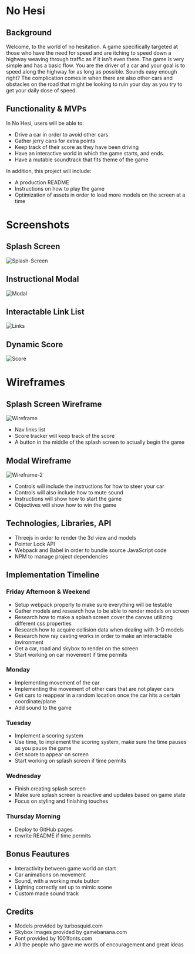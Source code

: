 # No Hesi

## Background 
Welcome, to the world of no hesitation. A game specifically targeted at those who have the need for speed and are itching to speed down a highway weaving through traffic as if it isn't even there. The game is very simple and has a basic flow. You are the driver of a car and your goal is to speed along the highway for as long as possible. Sounds easy enough right? The complication comes in when there are also other cars and obstacles on the road that might be looking to ruin your day as you try to get your daily dose of speed.

## Functionality & MVPs
In No Hesi, users will be able to: 
* Drive a car in order to avoid other cars
* Gather jerry cans for extra points
* Keep track of their score as they have been driving 
* Have an interactive world in which the game starts, and ends.
* Have a mutable soundtrack that fits theme of the game

In addition, this project will include: 
* A production README 
* Instructions on how to play the game
* Optimization of assets in order to load more models on the screen at a time

# Screenshots
## Splash Screen
![Splash-Screen](https://nohesitation.s3.amazonaws.com/SPLASH.png)
## Instructional Modal
![Modal](https://nohesitation.s3.amazonaws.com/CONTROLS.png)
## Interactable Link List
![Links](https://nohesitation.s3.amazonaws.com/LINKS.png)
## Dynamic Score
![Score](https://nohesitation.s3.amazonaws.com/SCORE.png)

# Wireframes
## Splash Screen Wireframe
![Wireframe](https://nohesitation.s3.amazonaws.com/WIREFRAME1.png)
* Nav links list 
* Score tracker will keep track of the score 
* A button in the middle of the splash screen to actually begin the game 
## Modal Wireframe
![Wireframe-2](https://nohesitation.s3.amazonaws.com/WIREFRAME2.png)
* Controls will include the instructions for how to steer your car 
* Controls will also include how to mute sound
* Instructions will show how to start the game
* Objectives will show how to win the game

## Technologies, Libraries, API
* Threejs in order to render the 3d view and models 
* Pointer Lock API
* Webpack and Babel in order to bundle source JavaScript code
* NPM to manage project dependencies

## Implementation Timeline 
### Friday Afternoon & Weekend
* Setup webpack properly to make sure everything will be testable
* Gather models and research how to be able to render models on screen
* Research how to make a splash screen cover the canvas utilizing different css properties
* Research how to acquire collision data when dealing with 3-D models
* Research how ray casting works in order to make an interactable invironment
* Get a car, road and skybox to render on the screen
* Start working on car movement if time permits

### Monday 
* Implementing movement of the car 
* Implementing the movement of other cars that are not player cars 
* Get cars to reappear in a random location once the car hits a certain coordinate/plane
* Add sound to the game 

### Tuesday 
* Implement a scoring system
* Use time, to implement the scoring system, make sure the time pauses as you pause the game
* Get score to appear on screen
* Start working on splash screen if time permits

### Wednesday
* Finish creating splash screen
* Make sure splash screen is reactive and updates based on game state
* Focus on styling and finishing touches

### Thursday Morning
* Deploy to GitHub pages 
* rewrite README if time permits

## Bonus Feautures
* Interactivity between game world on start 
* Car animations on movement 
* Sound, with a working mute button
* Lighting correctly set up to mimic scene
* Custom made sound track 

## Credits
* Models provided by turbosquid.com
* Skybox images provided by gamebanana.com
* Font provided by 1001fonts.com
* All the people who gave me words of encouragement and great ideas

